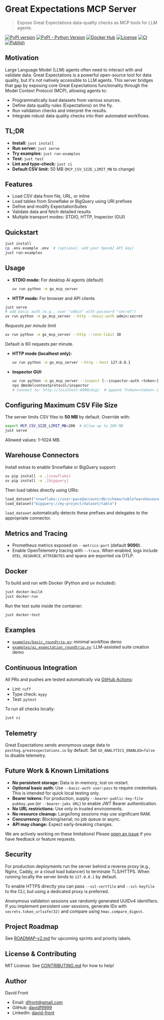 # Great Expectations MCP Server

> Expose Great Expectations data-quality checks as MCP tools for LLM agents.

[![PyPI version](https://img.shields.io/pypi/v/gx-mcp-server)](https://pypi.org/project/gx-mcp-server)
[![PyPI - Python Version](https://img.shields.io/pypi/pyversions/gx-mcp-server)](https://pypi.org/project/gx-mcp-server)
[![Docker Hub](https://img.shields.io/docker/pulls/davidf9999/gx-mcp-server.svg)](https://hub.docker.com/r/davidf9999/gx-mcp-server)
[![License](https://img.shields.io/github/license/davidf9999/gx-mcp-server)](LICENSE)
[![CI](https://github.com/davidf9999/gx-mcp-server/actions/workflows/ci.yaml/badge.svg?branch=dev)](https://github.com/davidf9999/gx-mcp-server/actions/workflows/ci.yaml)
[![Publish](https://github.com/davidf9999/gx-mcp-server/actions/workflows/publish.yaml/badge.svg)](https://github.com/davidf9999/gx-mcp-server/actions/workflows/publish.yaml)

## Motivation
 
Large Language Model (LLM) agents often need to interact with and validate data. Great Expectations is a powerful open-source tool for data quality, but it's not natively accessible to LLM agents. This server bridges that gap by exposing core Great Expectations functionality through the Model Context Protocol (MCP), allowing agents to:

- Programmatically load datasets from various sources.
- Define data quality rules (Expectations) on the fly.
- Run validation checks and interpret the results.
- Integrate robust data quality checks into their automated workflows.

## TL;DR

- **Install:** `just install`
- **Run server:** `just serve`
- **Try examples:** `just run-examples`
- **Test:** `just test`
- **Lint and type-check:** `just ci`
- **Default CSV limit:** 50 MB (`MCP_CSV_SIZE_LIMIT_MB` to change)

## Features

- Load CSV data from file, URL, or inline
- Load tables from Snowflake or BigQuery using URI prefixes
- Define and modify ExpectationSuites
- Validate data and fetch detailed results
- Multiple transport modes: STDIO, HTTP, Inspector (GUI)

## Quickstart

```bash
just install
cp .env.example .env  # (optional: add your OpenAI API key)
just run-examples
```

## Usage

- **STDIO mode:** For desktop AI agents (default)
  ```bash
  uv run python -m gx_mcp_server
  ```

- **HTTP mode:** For browser and API clients
```bash
just serve
# add basic auth (e.g., user "admin" with password "secret")
uv run python -m gx_mcp_server --http --basic-auth admin:secret
```

*Requests per minute limit*
```bash
uv run python -m gx_mcp_server --http --rate-limit 30
```
Default is 60 requests per minute.

- **HTTP mode (localhost only):**
  ```bash
  uv run python -m gx_mcp_server --http --host 127.0.0.1
  ```

- **Inspector GUI:**
  ```bash
  uv run python -m gx_mcp_server --inspect [--inspector-auth <token>]
  npx @modelcontextprotocol/inspector
  # Connect to: http://localhost:8000/mcp/  # append ?token=<token> if auth enabled
  ```

## Configuring Maximum CSV File Size

The server limits CSV files to **50 MB** by default. Override with:
```bash
export MCP_CSV_SIZE_LIMIT_MB=200  # Allow up to 200 MB
just serve
```
Allowed values: 1–1024 MB.

## Warehouse Connectors

Install extras to enable Snowflake or BigQuery support:

```bash
uv pip install -e .[snowflake]
uv pip install -e .[bigquery]
```

Then load tables directly using URIs:

```python
load_dataset("snowflake://user:pass@account/db/schema/table?warehouse=WH")
load_dataset("bigquery://my-project/dataset/table")
```

`load_dataset` automatically detects these prefixes and delegates to the
appropriate connector.

## Metrics and Tracing

- Prometheus metrics exposed on `--metrics-port` (default **9090**).
- Enable OpenTelemetry tracing with `--trace`. When enabled, logs include
  `OTEL_RESOURCE_ATTRIBUTES` and spans are exported via OTLP.

## Docker

To build and run with Docker (Python and uv included):

```bash
just docker-build
just docker-run
```

Run the test suite inside the container:

```bash
just docker-test
```

## Examples

- [`examples/basic_roundtrip.py`](examples/basic_roundtrip.py): minimal workflow demo
- [`examples/ai_expectation_roundtrip.py`](examples/ai_expectation_roundtrip.py): LLM-assisted suite creation demo

## Continuous Integration

All PRs and pushes are tested automatically via [GitHub Actions](https://github.com/davidf9999/gx-mcp-server/actions):
- Lint: `ruff`
- Type check: `mypy`
- Test: `pytest`

To run all checks locally:
```bash
just ci
```

## Telemetry

Great Expectations sends anonymous usage data to `posthog.greatexpectations.io` by default.
Set `GX_ANALYTICS_ENABLED=false` to disable telemetry.

## Future Work & Known Limitations

- **No persistent storage:** Data is in-memory; lost on restart.
- **Optional basic auth:** Use `--basic-auth user:pass` to require credentials. This is intended for quick local testing only.
- **Bearer tokens:** For production, supply `--bearer-public-key-file pubkey.pem` (or `--bearer-jwks URL`) to enable JWT Bearer authentication.
- **No URL restrictions:** Use only in trusted environments.
- **No resource cleanup:** Large/long sessions may use significant RAM.
- **Concurrency:** Blocking/serial; no job queue or async.
- **API may change:** Expect early-breaking changes.

We are actively working on these limitations! Please [open an issue](https://github.com/davidf9999/gx-mcp-server/issues) 
if you have feedback or feature requests.

## Security

For production deployments run the server behind a reverse proxy (e.g., Nginx, Caddy, or a cloud load balancer) to terminate TLS/HTTPS. When running locally the server binds to `127.0.0.1` by default.

To enable HTTPS directly you can pass `--ssl-certfile` and `--ssl-keyfile` to the CLI, but using a dedicated proxy is preferred.

Anonymous validation sessions use randomly generated UUIDv4 identifiers. If you implement persistent user sessions, generate IDs with `secrets.token_urlsafe(32)` and compare using `hmac.compare_digest`.

## Project Roadmap

See [ROADMAP-v2.md](ROADMAP-v2.md) for upcoming sprints and priority labels.

## License & Contributing

MIT License. See [CONTRIBUTING.md](CONTRIBUTING.md) for how to help!

## Author

David Front
- Email: dfront@gmail.com
- GitHub: [davidf9999](https://github.com/davidf9999)
- LinkedIn: [david-front](https://www.linkedin.com/in/david-front/)